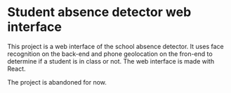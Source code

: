 # Student absence detector web interface

This project is a web interface of the school absence detector. It uses face recognition on the back-end and phone geolocation on the fron-end to determine if a student is in class or not. The web interface is made with React.

The project is abandoned for now.
